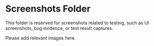 # Screenshots Folder

This folder is reserved for screenshots related to testing, such as UI screenshots, bug evidence, or test result captures.

Please add relevant images here.
